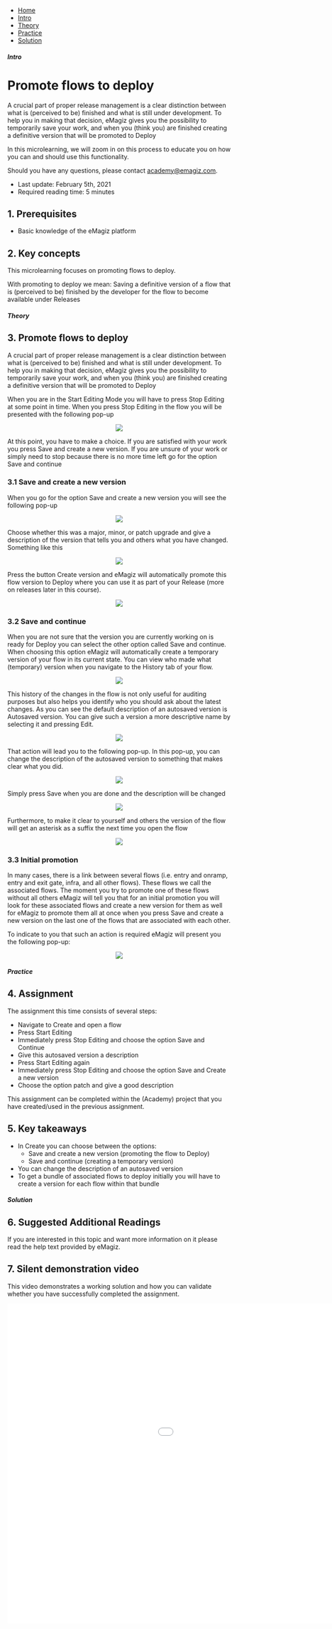 <div class="ez-academy">
	<div class="ez-academy__body">
		<main class="micro-learning">
		<ul class="doc-nav">
			<li class="doc-nav__item"><a href="../../docs/microlearning/crashcourse-platform-index" class="doc-nav__link">Home</a></li>
			<li class="doc-nav__item"><a href="#intro" class="doc-nav__link">Intro</a></li>
			<li class="doc-nav__item"><a href="#theory" class="doc-nav__link">Theory</a></li>
			<li class="doc-nav__item"><a href="#practice" class="doc-nav__link">Practice</a></li>
			<li class="doc-nav__item"><a href="#solution" class="doc-nav__link">Solution</a></li>
		</ul>

<div class="doc">

##### Intro

# Promote flows to deploy
A crucial part of proper release management is a clear distinction between what is (perceived to be) finished and what is still under development. 
To help you in making that decision, eMagiz gives you the possibility to temporarily save your work, and when you (think you) are finished creating a definitive version that will be promoted to Deploy

In this microlearning, we will zoom in on this process to educate you on how you can and should use this functionality.

Should you have any questions, please contact academy@emagiz.com.

- Last update: February 5th, 2021
- Required reading time: 5 minutes

## 1. Prerequisites
- Basic knowledge of the eMagiz platform

## 2. Key concepts
This microlearning focuses on promoting flows to deploy.

With promoting to deploy we mean: Saving a definitive version of a flow that is (perceived to be) finished by the developer for the flow to become available under Releases

##### Theory

## 3. Promote flows to deploy
A crucial part of proper release management is a clear distinction between what is (perceived to be) finished and what is still under development. 
To help you in making that decision, eMagiz gives you the possibility to temporarily save your work, and when you (think you) are finished creating a definitive version that will be promoted to Deploy

When you are in the Start Editing Mode you will have to press Stop Editing at some point in time. When you press Stop Editing in the flow you will be presented with the following pop-up

<p align="center"><img src="../../img/microlearning/crashcourse-platform-create-promote-flows-to-deploy--create-new-version-pop-up.png"></p>

At this point, you have to make a choice. If you are satisfied with your work you press Save and create a new version. 
If you are unsure of your work or simply need to stop because there is no more time left go for the option Save and continue

### 3.1 Save and create a new version
When you go for the option Save and create a new version you will see the following pop-up

<p align="center"><img src="../../img/microlearning/crashcourse-platform-create-promote-flows-to-deploy--save-and-create-new-version-pop-up.png"></p>

Choose whether this was a major, minor, or patch upgrade and give a description of the version that tells you and others what you have changed. Something like this

<p align="center"><img src="../../img/microlearning/crashcourse-platform-create-promote-flows-to-deploy--save-and-create-new-version-pop-up-filled-in.png"></p>

Press the button Create version and eMagiz will automatically promote this flow version to Deploy where you can use it as part of your Release (more on releases later in this course).

<p align="center"><img src="../../img/microlearning/crashcourse-platform-create-promote-flows-to-deploy--pop-up-successfully-promoted-to-deploy.png"></p>

### 3.2 Save and continue
When you are not sure that the version you are currently working on is ready for Deploy you can select the other option called Save and continue. 
When choosing this option eMagiz will automatically create a temporary version of your flow in its current state. 
You can view who made what (temporary) version when you navigate to the History tab of your flow.

<p align="center"><img src="../../img/microlearning/crashcourse-platform-create-promote-flows-to-deploy--history-of-flow.png"></p>

This history of the changes in the flow is not only useful for auditing purposes but also helps you identify who you should ask about the latest changes.
As you can see the default description of an autosaved version is Autosaved version. You can give such a version a more descriptive name by selecting it and pressing Edit.

<p align="center"><img src="../../img/microlearning/crashcourse-platform-create-promote-flows-to-deploy--edit-description-auto-saved-version.png"></p>

That action will lead you to the following pop-up. In this pop-up, you can change the description of the autosaved version to something that makes clear what you did.

<p align="center"><img src="../../img/microlearning/crashcourse-platform-create-promote-flows-to-deploy--edit-description-auto-saved-version-pop-up.png"></p>

Simply press Save when you are done and the description will be changed

<p align="center"><img src="../../img/microlearning/crashcourse-platform-create-promote-flows-to-deploy--edit-description-auto-saved-version-result.png"></p>

Furthermore, to make it clear to yourself and others the version of the flow will get an asterisk as a suffix the next time you open the flow

<p align="center"><img src="../../img/microlearning/crashcourse-platform-create-promote-flows-to-deploy--save-and-continue-version-asterisk.png"></p>

### 3.3 Initial promotion
In many cases, there is a link between several flows (i.e. entry and onramp, entry and exit gate, infra, and all other flows). These flows we call the associated flows. 
The moment you try to promote one of these flows without all others eMagiz will tell you that for an initial promotion you will look for these associated flows 
and create a new version for them as well for eMagiz to promote them all at once when you press Save and create a new version on the last one of the flows that are associated with each other.

To indicate to you that such an action is required eMagiz will present you the following pop-up:

<p align="center"><img src="../../img/microlearning/crashcourse-platform-create-promote-flows-to-deploy--create-version-associated-flows.png"></p>

##### Practice

## 4. Assignment

The assignment this time consists of several steps:
- Navigate to Create and open a flow
- Press Start Editing
- Immediately press Stop Editing and choose the option Save and Continue
- Give this autosaved version a description
- Press Start Editing again
- Immediately press Stop Editing and choose the option Save and Create a new version
- Choose the option patch and give a good description

This assignment can be completed within the (Academy) project that you have created/used in the previous assignment.

## 5. Key takeaways

- In Create you can choose between the options:
	- Save and create a new version (promoting the flow to Deploy)
	- Save and continue (creating a temporary version)
- You can change the description of an autosaved version
- To get a bundle of associated flows to deploy initially you will have to create a version for each flow within that bundle

##### Solution

## 6. Suggested Additional Readings

If you are interested in this topic and want more information on it please read the help text provided by eMagiz.

## 7. Silent demonstration video

This video demonstrates a working solution and how you can validate whether you have successfully completed the assignment.

<iframe width="1280" height="720" src="../../vid/microlearning/crashcourse-platform-create-promote-flows-to-deploy.mp4" frameborder="0" allow="accelerometer; autoplay; clipboard-write; encrypted-media; gyroscope; picture-in-picture" allowfullscreen></iframe>

</div>
</main>
</div>
</div>